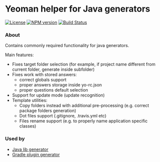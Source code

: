 # Yeoman helper for Java generators

[![License](http://img.shields.io/badge/license-MIT-blue.svg)](http://www.opensource.org/licenses/MIT)
[![NPM version](http://img.shields.io/npm/v/yo-java-helper.svg)](http://badge.fury.io/js/yo-java-helper)
[![Build Status](https://secure.travis-ci.org/xvik/yo-java-helper.png)](https://travis-ci.org/xvik/yo-java-helper)

### About

Contains commonly required functionality for java generators.

Main features:
 * Fixes target folder selection (for example, if project name different from current folder, generate inside subfolder)
 * Fixes work with stored answers:
    - correct globals support
    - proper answers storage inside yo-rc.json
    - proper questions default selection
 * Support for update mode (update recognition)
 * Template utilities:
    - Copy folders instead with additional pre-processing (e.g. correct package folders generation)
    - Dot files support (.gitignore, .travis.yml etc)
    - Files rename support (e.g. to properly name application specific classes)

### Used by

* [Java lib generator](https://github.com/xvik/generator-lib-java)
* [Gradle plugin generator](https://github.com/xvik/generator-gradle-plugin)

